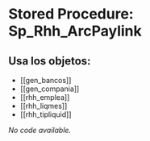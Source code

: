 # Stored Procedure: Sp_Rhh_ArcPaylink

## Usa los objetos:
- [[gen_bancos]]
- [[gen_compania]]
- [[rhh_emplea]]
- [[rhh_liqmes]]
- [[rhh_tipliquid]]

*No code available.*
